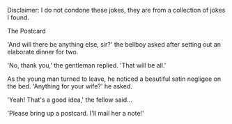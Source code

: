 Disclaimer: I do not condone these jokes, they are from a collection of jokes I found.

The Postcard

'And will there be anything else, sir?' the bellboy asked after setting out an elaborate dinner for two.

'No, thank you,' the gentleman replied. 'That will be all.'

As the young man turned to leave, he noticed a beautiful satin negligee on the bed. 'Anything for your wife?' he asked.

'Yeah! That's a good idea,' the fellow said...

'Please bring up a postcard. I'll mail her a note!'

